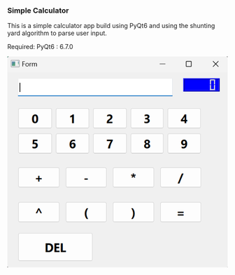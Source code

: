 ### Simple Calculator
This is a simple calculator app build using PyQt6 and using the shunting yard algorithm to parse user input.

Required:
PyQt6 : 6.7.0

![alt text](https://github.com/ongzy-max/CalculatorPyQT/blob/main/image.png?raw=true)

